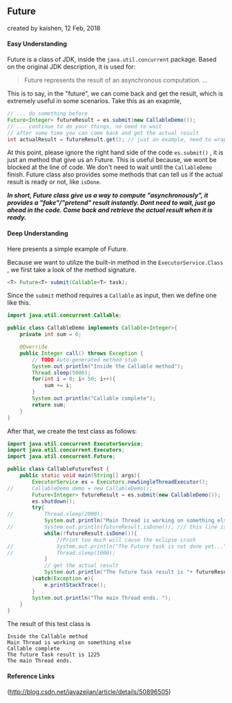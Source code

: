 ## Future 

created by kaishen, 12 Feb, 2018

#### Easy Understanding

Future is a class of JDK, inside the `java.util.concurrent` package. Based on the original JDK description, it is used for:

> Future represents the result of an asynchronous computation. ... 

This is to say, in the "future", we can come back and get the result, which is extremely useful in some scenarios. Take this as an exapmle,

```java
// ... do something before
Future<Integer> futureResult = es.submit(new CallableDemo());
// ... continue to do your things, no need to wait
// after some time you can come back and get the actual result
int actualResult = futureResult.get(); // just an example, need to wrap it in try-catch
```

At this point, please ignore the right hand side of the code `es.submit()` , it is just an method that give us an Future. This is useful because, we wont be blocked at the line of code. We don't need to wait until the `CallableDemo` finish. Future class also provides some methods that can tell us if the actual result is ready or not, like `isDone`. 

***In short, Future class give us a way to compute "asynchronously", it provides a "fake"/"pretend" result instantly. Dont need to wait, just go ahead in the code. Come back and retrieve the actual result when it is ready.***



#### Deep Understanding

Here presents a simple example of Future.

Because we want to utilize the built-in method in the `ExecutorService.Class` , we first take a look of the method signature.

```java
<T> Future<T> submit(Callable<T> task);
```

Since the `submit` method requires a `Callable` as input, then we define one like this.

```java
import java.util.concurrent.Callable;

public class CallableDemo implements Callable<Integer>{
	private int sum = 0;

	@Override
	public Integer call() throws Exception {
		// TODO Auto-generated method stub
		System.out.println("Inside the Callable method");
		Thread.sleep(5000);
		for(int i = 0; i< 50; i++){
			sum += i;
		}
		System.out.println("Callable complete");
		return sum;
	}
}
```

After that, we create the test class as follows:

```java
import java.util.concurrent.ExecutorService;
import java.util.concurrent.Executors;
import java.util.concurrent.Future;

public class CallableFutureTest {
	public static void main(String[] args){
		ExecutorService es = Executors.newSingleThreadExecutor();
//		CallableDemo demo = new CallableDemo();
		Future<Integer> futureResult = es.submit(new CallableDemo());
		es.shutdown();
		try{
//			Thread.sleep(2000);
			System.out.println("Main Thread is working on something else");
//			System.out.println(futureResult.isDone()); /// this line is ok
			while(!futureResult.isDone()){
				//Print too much will cause the eclipse crash
//				System.out.println("The Future task is not done yet..."); 
//				Thread.sleep(1000);
			}
            // get the actual result
			System.out.println("The future Task result is "+ futureResult.get());
		}catch(Exception e){
			e.printStackTrace();
		}
		System.out.println("The main Thread ends. ");
	}
}
```

The result of this test class is

```
Inside the Callable method
Main Thread is working on something else
Callable complete
The future Task result is 1225
The main Thread ends. 
```



#### Reference Links

(http://blog.csdn.net/javazejian/article/details/50896505)



